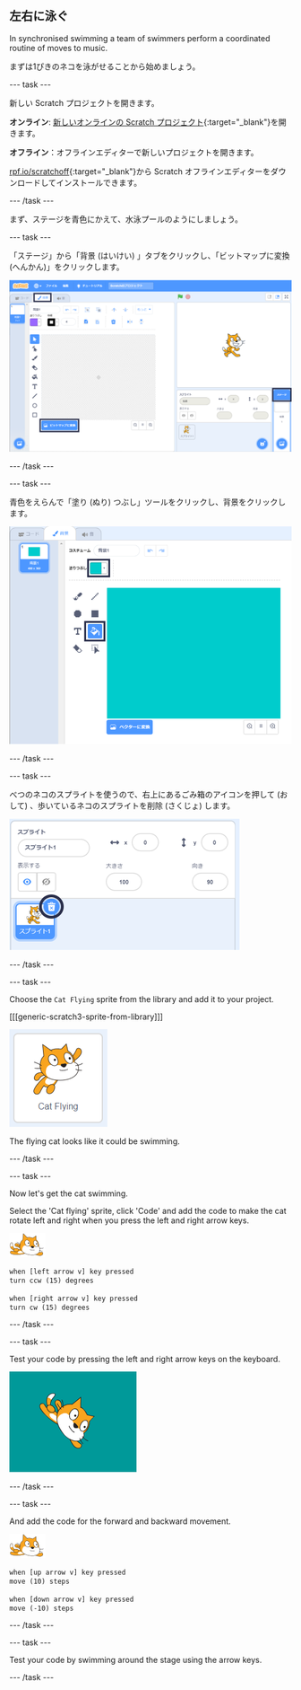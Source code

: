 ## 左右に泳ぐ

In synchronised swimming a team of swimmers perform a coordinated routine of moves to music.

まずは1ぴきのネコを泳がせることから始めましょう。

--- task ---

新しい Scratch プロジェクトを開きます。

**オンライン**: [新しいオンラインの Scratch プロジェクト](http://rpf.io/scratchnew){:target="_blank"}を開きます。

**オフライン**：オフラインエディターで新しいプロジェクトを開きます。

[rpf.io/scratchoff](http://rpf.io/scratchoff){:target="_blank"}から Scratch オフラインエディターをダウンロードしてインストールできます。

--- /task ---

まず、ステージを青色にかえて、水泳プールのようにしましょう。

--- task ---

「ステージ」から「背景 (はいけい) 」タブをクリックし、「ビットマップに変換 (へんかん)」をクリックします。

![「ステージ」、「背景」、「ビットマップに変換」が強調された Scratch の画面](images/swim-select-backdrop.png)

--- /task ---

--- task ---

青色をえらんで「塗り (ぬり) つぶし」ツールをクリックし、背景をクリックします。

![背景タブと塗りつぶしツールを選択 (せんたく)](images/swim-fill.png)

--- /task ---

--- task ---

べつのネコのスプライトを使うので、右上にあるごみ箱のアイコンを押して (おして) 、歩いているネコのスプライトを削除 (さくじょ) します。

![削除メニューを選択](images/swim-delete.png)

--- /task ---

--- task ---

Choose the `Cat Flying` sprite from the library and add it to your project.

[[[generic-scratch3-sprite-from-library]]]

![Cat Flying sprite highlighted](images/swim-sprite.png)

The flying cat looks like it could be swimming.

--- /task ---

--- task ---

Now let's get the cat swimming.

Select the 'Cat flying' sprite, click 'Code' and add the code to make the cat rotate left and right when you press the left and right arrow keys.

![swimmer sprite](images/swimmer-sprite.png)

```blocks3
when [left arrow v] key pressed
turn ccw (15) degrees

when [right arrow v] key pressed
turn cw (15) degrees
```

--- /task ---

--- task ---

Test your code by pressing the left and right arrow keys on the keyboard.

![cat sprite rotated right](images/swim-right.png)

--- /task ---

--- task ---

And add the code for the forward and backward movement.

![swimmer sprite](images/swimmer-sprite.png)

```blocks3
when [up arrow v] key pressed
move (10) steps

when [down arrow v] key pressed
move (-10) steps 
```

--- /task ---

--- task ---

Test your code by swimming around the stage using the arrow keys.

--- /task ---

